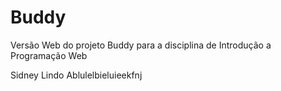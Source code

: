 # Buddy
  Versão Web do projeto Buddy para a disciplina de Introdução a Programação Web
  
Sidney Lindo
Ablulelbieluieekfnj
